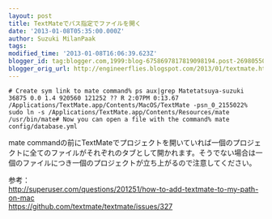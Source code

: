 ```yaml
---
layout: post
title: TextMateでパス指定でファイルを開く
date: '2013-01-08T05:35:00.000Z'
author: Suzuki MilanPaak
tags: 
modified_time: '2013-01-08T16:06:39.623Z'
blogger_id: tag:blogger.com,1999:blog-6758697817819098194.post-269805509768664483
blogger_orig_url: http://engineerflies.blogspot.com/2013/01/textmate.html
---
```


    # Create sym link to mate command% ps aux|grep Matetatsuya-suzuki 36875 0.0 1.4 920560 121252 ?? R 2:07PM 0:13.67 /Applications/TextMate.app/Contents/MacOS/TextMate -psn_0_2155022% sudo ln -s /Applications/TextMate.app/Contents/Resources/mate /usr/bin/mate# Now you can open a file with the command% mate config/database.yml

  
mate commandの前にTextMateでプロジェクトを開いていれば一個のプロジェクトに全てのファイルがそれぞれのタブとして開かれます。そうでない場合は一個のファイルにつき一個のプロジェクトが立ち上がるので注意してください。  
  
参考：  
http://superuser.com/questions/201251/how-to-add-textmate-to-my-path-on-mac  
https://github.com/textmate/textmate/issues/327